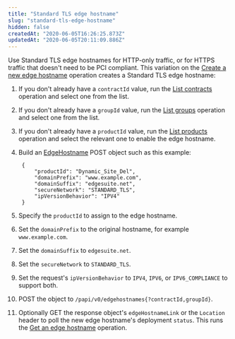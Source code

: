 ```yaml
---
title: "Standard TLS edge hostname"
slug: "standard-tls-edge-hostname"
hidden: false
createdAt: "2020-06-05T16:26:25.873Z"
updatedAt: "2020-06-05T20:11:09.886Z"
---
```

Use Standard TLS edge hostnames for HTTP-only traffic, or for HTTPS
traffic that doesn't need to be PCI compliant.  This variation on the
[Create a new edge hostname](#postedgehostnames) operation creates a
Standard TLS edge hostname:

1. If you don't already have a `contractId` value, run the [List
contracts](#getcontracts) operation and select one from the list.

1. If you don't already have a `groupId` value, run the [List
groups](#getgroups) operation and select one from the list.

1. If you don't already have a `productId` value, run the [List
products](#getproducts) operation and select the relevant one to
enable the edge hostname.

1. Build an [EdgeHostname](#edgehostname) POST object such as this
example:

        {
            "productId": "Dynamic_Site_Del",
            "domainPrefix": "www.example.com",
            "domainSuffix": "edgesuite.net",
            "secureNetwork": "STANDARD_TLS",
            "ipVersionBehavior": "IPV4"
        }

1. Specify the `productId` to assign to the edge hostname.

1. Set the `domainPrefix` to the original hostname, for example
`www.example.com`.

1. Set the `domainSuffix` to `edgesuite.net`.

1. Set the `secureNetwork` to `STANDARD_TLS`.

1. Set the request's `ipVersionBehavior` to `IPV4`, `IPV6`, or
`IPV6_COMPLIANCE` to support both.

1. POST the object to
`/papi/v0/edgehostnames{?contractId,groupId}`.

1. Optionally GET the response object's `edgeHostnameLink` or the
`Location` header to poll the new edge hostname's deployment `status`.
This runs the [Get an edge hostname](#getedgehostname) operation.
